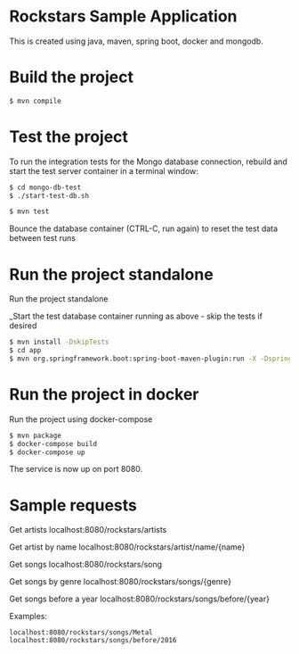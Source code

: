 # Rockstars Sample Application

This is created using java, maven, spring boot, docker and mongodb.

# Build the project

```sh
$ mvn compile
```

# Test the project

To run the integration tests for the Mongo database connection, rebuild and start the test server container in a terminal window:
```sh
$ cd mongo-db-test
$ ./start-test-db.sh
```
```sh
$ mvn test
```
Bounce the database container (CTRL-C, run again) to reset the test data between test runs


# Run the project standalone

Run the project standalone 

_Start the test database container running as above - skip the tests if desired
```sh
$ mvn install -DskipTests
$ cd app
$ mvn org.springframework.boot:spring-boot-maven-plugin:run -X -Dspring-boot.run.profiles=standalone
```

# Run the project in docker

Run the project using docker-compose
```sh
$ mvn package 
$ docker-compose build
$ docker-compose up
```

The service is now up on port 8080.

# Sample requests

Get artists
localhost:8080/rockstars/artists

Get artist by name
localhost:8080/rockstars/artist/name/{name}

Get songs
localhost:8080/rockstars/song

Get songs by genre
localhost:8080/rockstars/songs/{genre}

Get songs before a year
localhost:8080/rockstars/songs/before/{year}

Examples:
```
localhost:8080/rockstars/songs/Metal
localhost:8080/rockstars/songs/before/2016


